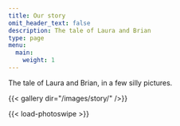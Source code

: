 ```yaml
---
title: Our story
omit_header_text: false
description: The tale of Laura and Brian
type: page
menu:
  main:
    weight: 1
---
```


The tale of Laura and Brian, in a few silly pictures.

{{< gallery dir="/images/story/" />}}

{{< load-photoswipe >}}

<!-- Things to include: a family vacation mini-page.  -->